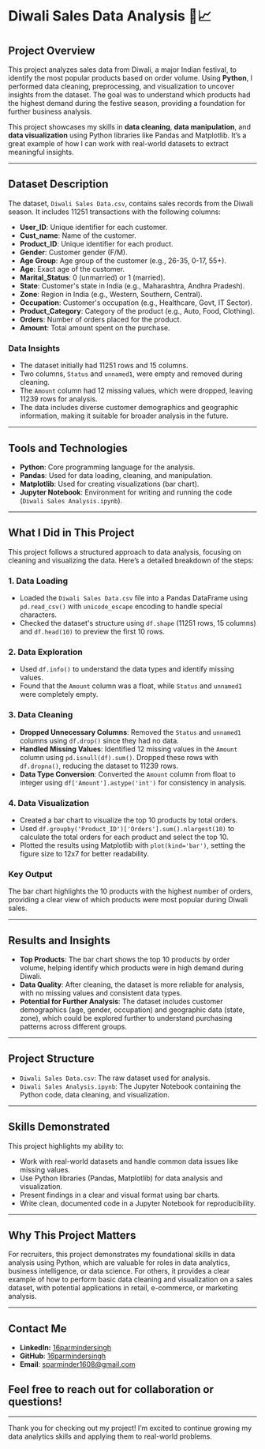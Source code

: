 # Diwali Sales Data Analysis 🎇📈

## Project Overview
This project analyzes sales data from Diwali, a major Indian festival, to identify the most popular products based on order volume. Using **Python**, I performed data cleaning, preprocessing, and visualization to uncover insights from the dataset. The goal was to understand which products had the highest demand during the festive season, providing a foundation for further business analysis.

This project showcases my skills in **data cleaning**, **data manipulation**, and **data visualization** using Python libraries like Pandas and Matplotlib. It’s a great example of how I can work with real-world datasets to extract meaningful insights.

---

## Dataset Description
The dataset, `Diwali Sales Data.csv`, contains sales records from the Diwali season. It includes 11251 transactions with the following columns:

- **User_ID**: Unique identifier for each customer.
- **Cust_name**: Name of the customer.
- **Product_ID**: Unique identifier for each product.
- **Gender**: Customer gender (F/M).
- **Age Group**: Age group of the customer (e.g., 26-35, 0-17, 55+).
- **Age**: Exact age of the customer.
- **Marital_Status**: 0 (unmarried) or 1 (married).
- **State**: Customer's state in India (e.g., Maharashtra, Andhra Pradesh).
- **Zone**: Region in India (e.g., Western, Southern, Central).
- **Occupation**: Customer's occupation (e.g., Healthcare, Govt, IT Sector).
- **Product_Category**: Category of the product (e.g., Auto, Food, Clothing).
- **Orders**: Number of orders placed for the product.
- **Amount**: Total amount spent on the purchase.

### Data Insights
- The dataset initially had 11251 rows and 15 columns.
- Two columns, `Status` and `unnamed1`, were empty and removed during cleaning.
- The `Amount` column had 12 missing values, which were dropped, leaving 11239 rows for analysis.
- The data includes diverse customer demographics and geographic information, making it suitable for broader analysis in the future.

---

## Tools and Technologies
- **Python**: Core programming language for the analysis.
- **Pandas**: Used for data loading, cleaning, and manipulation.
- **Matplotlib**: Used for creating visualizations (bar chart).
- **Jupyter Notebook**: Environment for writing and running the code (`Diwali Sales Analysis.ipynb`).

---

## What I Did in This Project
This project follows a structured approach to data analysis, focusing on cleaning and visualizing the data. Here’s a detailed breakdown of the steps:

### 1. Data Loading
- Loaded the `Diwali Sales Data.csv` file into a Pandas DataFrame using `pd.read_csv()` with `unicode_escape` encoding to handle special characters.
- Checked the dataset's structure using `df.shape` (11251 rows, 15 columns) and `df.head(10)` to preview the first 10 rows.

### 2. Data Exploration
- Used `df.info()` to understand the data types and identify missing values.
- Found that the `Amount` column was a float, while `Status` and `unnamed1` were completely empty.

### 3. Data Cleaning
- **Dropped Unnecessary Columns**: Removed the `Status` and `unnamed1` columns using `df.drop()` since they had no data.
- **Handled Missing Values**: Identified 12 missing values in the `Amount` column using `pd.isnull(df).sum()`. Dropped these rows with `df.dropna()`, reducing the dataset to 11239 rows.
- **Data Type Conversion**: Converted the `Amount` column from float to integer using `df['Amount'].astype('int')` for consistency in analysis.

### 4. Data Visualization
- Created a bar chart to visualize the top 10 products by total orders.
- Used `df.groupby('Product_ID')['Orders'].sum().nlargest(10)` to calculate the total orders for each product and select the top 10.
- Plotted the results using Matplotlib with `plot(kind='bar')`, setting the figure size to 12x7 for better readability.

### Key Output
The bar chart highlights the 10 products with the highest number of orders, providing a clear view of which products were most popular during Diwali sales.

---

## Results and Insights
- **Top Products**: The bar chart shows the top 10 products by order volume, helping identify which products were in high demand during Diwali.
- **Data Quality**: After cleaning, the dataset is more reliable for analysis, with no missing values and consistent data types.
- **Potential for Further Analysis**: The dataset includes customer demographics (age, gender, occupation) and geographic data (state, zone), which could be explored further to understand purchasing patterns across different groups.

---

## Project Structure
- `Diwali Sales Data.csv`: The raw dataset used for analysis.
- `Diwali Sales Analysis.ipynb`: The Jupyter Notebook containing the Python code, data cleaning, and visualization.

---

## Skills Demonstrated
This project highlights my ability to:
- Work with real-world datasets and handle common data issues like missing values.
- Use Python libraries (Pandas, Matplotlib) for data analysis and visualization.
- Present findings in a clear and visual format using bar charts.
- Write clean, documented code in a Jupyter Notebook for reproducibility.

---

## Why This Project Matters
For recruiters, this project demonstrates my foundational skills in data analysis using Python, which are valuable for roles in data analytics, business intelligence, or data science. For others, it provides a clear example of how to perform basic data cleaning and visualization on a sales dataset, with potential applications in retail, e-commerce, or marketing analysis.

---

## Contact Me
- **LinkedIn:** [16parmindersingh](www.linkedin/in/16parmindersingh)
- **GitHub**: [16parmindersingh](https://github.com/16parmindersingh)
- **Email**: sparminder1608@gmail.com
## Feel free to reach out for collaboration or questions!

---

Thank you for checking out my project! I’m excited to continue growing my data analytics skills and applying them to real-world problems.
